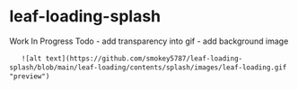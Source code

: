 # leaf-loading-splash
Work In Progress
Todo - add transparency into gif
     - add background image

       ![alt text](https://github.com/smokey5787/leaf-loading-splash/blob/main/leaf-loading/contents/splash/images/leaf-loading.gif "preview")
